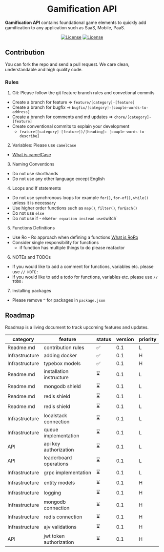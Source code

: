 <!-- markdownlint-disable-next-line -->
<center>
<h1 >Gamification API</h1>
</center>

**Gamification API** contains foundational game elements to quickly add gamification to any application such as SaaS,
Mobile, PaaS.

<center >

[![License](https://img.shields.io/badge/License-Apache_2.0-blue.svg)](https://opensource.org/licenses/Apache-2.0)
[![License](https://img.shields.io/badge/nodeJs->=14.21-brightgreen.svg)](https://nodejs.org)

</center>

## Contribution

You can fork the repo and send a pull request. We care clean, understandable and high quality code.

### Rules

1) Git: Please follow the git feature branch rules and convetional commits

- Create a branch for feature => `feature/[category]-[feature]`
- Create a branch for bugfix => `bugfix/[category]-[couple-words-to-address]`
- Create a branch for comments and md updates => `chore/[category]-[feature]`
- Create conventional commits to explain your development
  - `feature([category]-[feature])/[heading]: [couple-words-to-describe]`


2) Variables: Please use `camelCase`

- [What is camelCase](https://www.freecodecamp.org/news/programming-naming-conventions-explained/#what-is-camel-case)

3) Naming Conventions

- Do not use shorthands
- Do not use any other language except English

4) Loops and If statements

- Do not use synchronous loops for example `for()`, `for-of()`, `while()` unless it is necessary
- Use higher order functions such as `map()`, `filter()`, `forEach()`
- Do not use `else`
- Do not use ìf - else` for equation instead use `switch`

5) Functions Definitions

- Use Ro - Ro approach when defining a
  functions  [What is RoRo](https://www.freecodecamp.org/news/elegant-patterns-in-modern-javascript-roro-be01e7669cbd/)
- Consider single responsibility for functions
  - if function has multiple things to do please reafactor

6) NOTEs and TODOs

- If you would like to add a comment for functions, variables etc. please use `// NOTE: `
- If you would like to add a todo for functions, variables etc. please use `// TODO: `

7) Installing packages

- Please remove `^` for packages in `package.json`

## Roadmap

Roadmap is a living document to track upcoming features and updates.

| category       | feature                  | status | version | priority |
|----------------|--------------------------|-------|---------|----------|
| Readme.md      | contribution rules       | ✅     | 0.1     | L        |
| Infrastructure | adding docker            | ✅️    | 0.1     | H        |
| Infrastructure | typebox models           | ✅️     | 0.1     | H        |
| Readme.md      | installation instructure | ⌛️    | 0.1     | L        |
| Readme.md      | mongodb shield           | ⌛️    | 0.1     | L        |
| Readme.md      | redis shield             | ⌛️    | 0.1     | L        |
| Readme.md      | redis shield             | ⌛️    | 0.1     | L        |
| Infrastructure | localstack connection    | ⌛️    | 0.1     | L        |
| Infrastructure | queue implementation     | ⌛️    | 0.1     | L        |
| API            | api key authorization    | ⌛️    | 0.1     | L        |
| API            | leaderboard operations   | ⌛️    | 0.1     | L        |
| Infrastructure | grpc implementation      | ⌛️    | 0.1     | L        |
| Infrastructure | entity models            | ⌛️    | 0.1     | H        |
| Infrastructure | logging                  | ⌛️    | 0.1     | H        |
| Infrastructure | mongodb connection       | ⌛️    | 0.1     | H        |
| Infrastructure | redis connection         | ⌛️    | 0.1     | H        |
| Infrastructure | ajv validations          | ⌛️    | 0.1     | H        |
| API            | jwt token authorization  | ⌛️    | 0.1     | H        |
